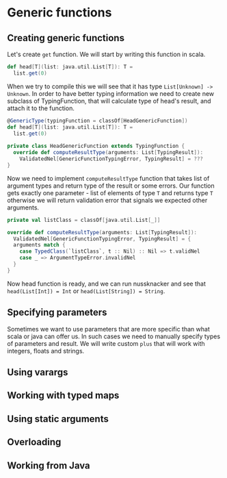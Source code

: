# Generic functions
 


## Creating generic functions

Let's create `get` function. We will start by writing this function in scala.
```scala
def head[T](list: java.util.List[T]): T =
  list.get(0)
```
When we try to compile this we will see that it has type 
`List[Unknown] -> Unknown`. In order to have better typing information
we need to create new subclass of TypingFunction, that will calculate type of
head's result, and attach it to the function.
```scala
@GenericType(typingFunction = classOf[HeadGenericFunction])
def head[T](list: java.util.List[T]): T =
  list.get(0)
    
private class HeadGenericFunction extends TypingFunction {
  override def computeResultType(arguments: List[TypingResult]): 
    ValidatedNel[GenericFunctionTypingError, TypingResult] = ???
}
```
Now we need to implement `computeResultType` function that takes list of 
argument types and return type of the result or some errors. Our function
gets exactly one parameter - list of elements of type `T` and returns type `T`
otherwise we will return validation error that signals we expected other
arguments.
```scala
private val listClass = classOf[java.util.List[_]]

override def computeResultType(arguments: List[TypingResult]): 
  ValidatedNel[GenericFunctionTypingError, TypingResult] = {
  arguments match {
    case TypedClass(`listClass`, t :: Nil) :: Nil => t.validNel
    case _ => ArgumentTypeError.invalidNel
  }
}
```
Now head function is ready, and we can run nussknacker and see that
`head(List[Int]) = Int` or `head(List[String]) = String`.

## Specifying parameters

Sometimes we want to use parameters that are more specific than what scala or
java can offer us. In such cases we need to manually specify types of
parameters and result. We will write custom `plus` that will work with
integers, floats and strings.



## Using varargs

## Working with typed maps

## Using static arguments

## Overloading

## Working from Java
